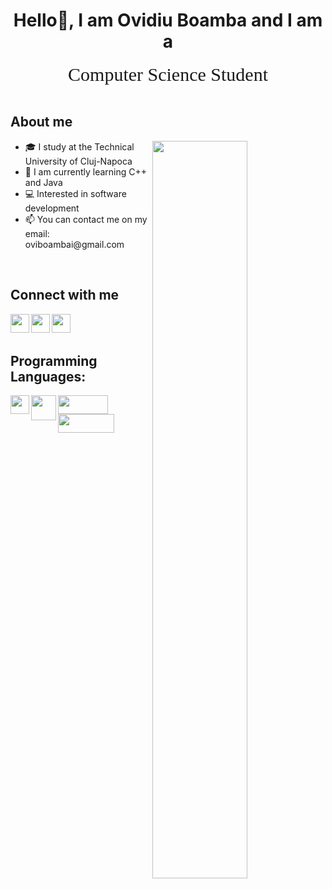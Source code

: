 <h1 align = "center"> Hello👋, I am Ovidiu Boamba and I am a </h1>
<div align = "center" style="font-family: Comic Sans MS, cursive; font-size: 30;"> Computer Science Student </div>
  
<br> 
<h2> About me </h2>
<div> <img src = "https://coindsyz.com/wp-content/uploads/2022/03/1584023795.gif" align = "right" width = "55%" > </div>
<p align = "left">
  <ul>
    <li> 🎓 I study at the Technical University of Cluj-Napoca </li>
    <li> 💾 I am currently learning C++ and Java </li>
    <li> 💻 Interested in software development </li>
    <li> 📫 You can contact me on my email: oviboambai@gmail.com </li>
  </ul>
</p>
<br> 
<h2> Connect with me </h2>
<p align = "left">
    <a href="https://www.linkedin.com/in/ovidiu-vasile-boamba/"><img align="left"
      src="https://yt3.ggpht.com/9XmuxL_LL7CxAOOlbBgTnJIo2uHpoLKHhWzlPt7O49ULQmvBSJlxk1RpX3pJ8jkRBkD6p9BIRg=s900-c-k-c0x00ffffff-no-rj"
      height="30" width="30" /></a>
  
   <a href="https://www.instagram.com/ovi.boamba/"><img align="left"
      src="https://upload.wikimedia.org/wikipedia/commons/thumb/5/58/Instagram-Icon.png/640px-Instagram-Icon.png"
      height="30" width="30" /></a>
  
  <a href="https://www.facebook.com/ovidiu.boamba/"><img align="left"
      src="https://upload.wikimedia.org/wikipedia/commons/thumb/d/d5/Facebook_F_icon.svg/640px-Facebook_F_icon.svg.png"
      height="30" width="30" /></a>
  </p>
 <br> <br>
 <h2> Programming Languages: </h2>
 <p align = "left">
    <img align = "left" src = "https://upload.wikimedia.org/wikipedia/commons/thumb/1/18/ISO_C%2B%2B_Logo.svg/1200px-ISO_C%2B%2B_Logo.svg.png"
     width = "30" height = "30">
    <img align = "left" src = "https://brandslogos.com/wp-content/uploads/images/large/java-logo-1.png"
     width = "40" height = "40">
  <img align = "left" src = "https://upload.wikimedia.org/wikipedia/commons/1/17/Google-flutter-logo.png"
      width = "80" height = "30">
  <img align = "left" src = "https://upload.wikimedia.org/wikipedia/commons/thumb/4/44/Spring_Framework_Logo_2018.svg/2560px-Spring_Framework_Logo_2018.svg.png"
      width = "90" height = "30">
    
 
